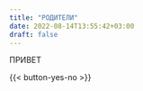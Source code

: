 ```yaml
---
title: "РОДИТЕЛИ"
date: 2022-08-14T13:55:42+03:00
draft: false
---
```


ПРИВЕТ

{{< button-yes-no >}}
